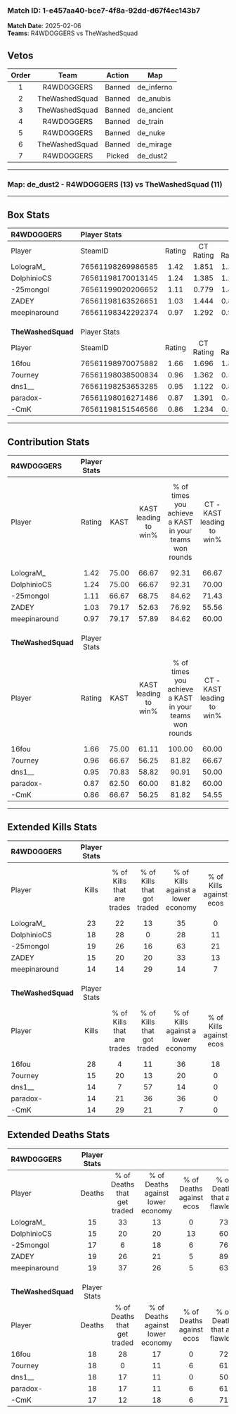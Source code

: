 ### Match ID: 1-e457aa40-bce7-4f8a-92dd-d67f4ec143b7  
**Match Date**: 2025-02-06  
**Teams**: R4WDOGGERS vs TheWashedSquad  

## Vetos  

| Order | Team | Action | Map |
| :---: | :--: | :----: | --- |
| 1 | R4WDOGGERS | Banned | de_inferno |
| 2 | TheWashedSquad | Banned | de_anubis |
| 3 | TheWashedSquad | Banned | de_ancient |
| 4 | R4WDOGGERS | Banned | de_train |
| 5 | R4WDOGGERS | Banned | de_nuke |
| 6 | TheWashedSquad | Banned | de_mirage |
| 7 | R4WDOGGERS | Picked | de_dust2 |

---  

### **Map**: de_dust2 - R4WDOGGERS (13) vs TheWashedSquad (11)  
---  

## Box Stats  

| **R4WDOGGERS**     | Player Stats      |        |           |          |       |       |       |         |        |      |     |
| :- | :- | :-: | :-: | :-: | :-: | :-: | :-: | :-: | :-: | :-: | :-: |
| Player             | SteamID           | Rating | CT Rating | T Rating | KAST  |  ADR  | Kills | Assists | Deaths | K/D  | HS% |
| LolograM_          | 76561198269986585 |  1.42  |   1.851   |  1.221   | 75.00 | 93.3  |  23   |    5    |   15   | 1.53 | 73  |
| DolphinioCS        | 76561198170013145 |  1.24  |   1.385   |  1.230   | 75.00 | 92.3  |  18   |    5    |   15   | 1.20 | 50  |
| -25mongol          | 76561199020206652 |  1.11  |   0.779   |  1.480   | 66.67 | 70.5  |  19   |    6    |   17   | 1.12 | 31  |
| ZADEY              | 76561198163526651 |  1.03  |   1.444   |  0.839   | 79.17 | 77.1  |  15   |    6    |   19   | 0.79 | 46  |
| meepinaround       | 76561198342292374 |  0.97  |   1.292   |  0.965   | 79.17 | 69.5  |  14   |    7    |   19   | 0.74 | 42  |
|                    |                   |        |           |          |       |       |       |         |        |      |     |
|                    |                   |        |           |          |       |       |       |         |        |      |     |
|                    |                   |        |           |          |       |       |       |         |        |      |     |
| **TheWashedSquad** | Player Stats      |        |           |          |       |       |       |         |        |      |     |
| Player             | SteamID           | Rating | CT Rating | T Rating | KAST  |  ADR  | Kills | Assists | Deaths | K/D  | HS% |
| 16fou              | 76561198970075882 |  1.66  |   1.696   |  1.851   | 75.00 | 128.6 |  28   |    8    |   18   | 1.56 | 28  |
| 7ourney            | 76561198038500834 |  0.96  |   1.362   |  0.558   | 66.67 | 74.5  |  15   |    8    |   18   | 0.83 | 60  |
| dns1__             | 76561198253653285 |  0.95  |   1.122   |  0.864   | 70.83 | 74.8  |  14   |    6    |   18   | 0.78 | 71  |
| paradox-           | 76561198016271486 |  0.87  |   1.391   |  0.438   | 62.50 | 72.4  |  14   |    4    |   18   | 0.78 | 71  |
| -CmK               | 76561198151546566 |  0.86  |   1.234   |  0.571   | 66.67 | 52.2  |  14   |    4    |   17   | 0.82 | 64  |
---  

## Contribution Stats  

| **R4WDOGGERS**     | Player Stats |       |                      |                                                        |                           |                                                             |                          |                                                            |
| :- | :-: | :-: | :-: | :-: | :-: | :-: | :-: | :-: |
| Player             |    Rating    | KAST  | KAST leading to win% | % of times you achieve a KAST in your teams won rounds | CT - KAST leading to win% | CT - % of times you achieve a KAST in your teams won rounds | T - KAST leading to win% | T - % of times you achieve a KAST in your teams won rounds |
| LolograM_          |     1.42     | 75.00 |        66.67         |                         92.31                          |           66.67           |                            85.71                            |          66.67           |                           100.00                           |
| DolphinioCS        |     1.24     | 75.00 |        66.67         |                         92.31                          |           70.00           |                           100.00                            |          62.50           |                           83.33                            |
| -25mongol          |     1.11     | 66.67 |        68.75         |                         84.62                          |           71.43           |                            71.43                            |          66.67           |                           100.00                           |
| ZADEY              |     1.03     | 79.17 |        52.63         |                         76.92                          |           55.56           |                            71.43                            |          50.00           |                           83.33                            |
| meepinaround       |     0.97     | 79.17 |        57.89         |                         84.62                          |           60.00           |                            85.71                            |          55.56           |                           83.33                            |
|                    |              |       |                      |                                                        |                           |                                                             |                          |                                                            |
|                    |              |       |                      |                                                        |                           |                                                             |                          |                                                            |
|                    |              |       |                      |                                                        |                           |                                                             |                          |                                                            |
| **TheWashedSquad** | Player Stats |       |                      |                                                        |                           |                                                             |                          |                                                            |
| Player             |    Rating    | KAST  | KAST leading to win% | % of times you achieve a KAST in your teams won rounds | CT - KAST leading to win% | CT - % of times you achieve a KAST in your teams won rounds | T - KAST leading to win% | T - % of times you achieve a KAST in your teams won rounds |
| 16fou              |     1.66     | 75.00 |        61.11         |                         100.00                         |           60.00           |                           100.00                            |          62.50           |                           100.00                           |
| 7ourney            |     0.96     | 66.67 |        56.25         |                         81.82                          |           66.67           |                           100.00                            |          42.86           |                           60.00                            |
| dns1__             |     0.95     | 70.83 |        58.82         |                         90.91                          |           50.00           |                            83.33                            |          71.43           |                           100.00                           |
| paradox-           |     0.87     | 62.50 |        60.00         |                         81.82                          |           60.00           |                           100.00                            |          60.00           |                           60.00                            |
| -CmK               |     0.86     | 66.67 |        56.25         |                         81.82                          |           54.55           |                           100.00                            |          60.00           |                           60.00                            |
---  

## Extended Kills Stats  

| **R4WDOGGERS**     | Player Stats |                            |                            |                                    |                         |                              |                                 |                                       |                    |           |
| :- | :-: | :-: | :-: | :-: | :-: | :-: | :-: | :-: | :-: | :-: |
| Player             |    Kills     | % of Kills that are trades | % of Kills that got traded | % of Kills against a lower economy | % of Kills against ecos | % of Kills that are flawless | % of Kills that are close duels | % of Kills that are assisted by flash | Pistol Round Kills | AWP Kills |
| LolograM_          |      23      |             22             |             13             |                 35                 |            0            |              57              |                9                |                   0                   |         2          |     0     |
| DolphinioCS        |      18      |             28             |             0              |                 28                 |           11            |              61              |                6                |                  11                   |         3          |     0     |
| -25mongol          |      19      |             26             |             16             |                 63                 |           21            |              68              |               11                |                   0                   |         0          |     1     |
| ZADEY              |      15      |             20             |             20             |                 33                 |           13            |              60              |               13                |                   0                   |         1          |     6     |
| meepinaround       |      14      |             14             |             29             |                 14                 |            7            |              57              |               14                |                   0                   |         1          |     0     |
|                    |              |                            |                            |                                    |                         |                              |                                 |                                       |                    |           |
|                    |              |                            |                            |                                    |                         |                              |                                 |                                       |                    |           |
|                    |              |                            |                            |                                    |                         |                              |                                 |                                       |                    |           |
| **TheWashedSquad** | Player Stats |                            |                            |                                    |                         |                              |                                 |                                       |                    |           |
| Player             |    Kills     | % of Kills that are trades | % of Kills that got traded | % of Kills against a lower economy | % of Kills against ecos | % of Kills that are flawless | % of Kills that are close duels | % of Kills that are assisted by flash | Pistol Round Kills | AWP Kills |
| 16fou              |      28      |             4              |             11             |                 36                 |           18            |              82              |                4                |                   0                   |         0          |    18     |
| 7ourney            |      15      |             20             |             13             |                 20                 |            0            |              80              |                7                |                   0                   |         0          |     0     |
| dns1__             |      14      |             7              |             57             |                 14                 |            0            |              71              |               14                |                  14                   |         3          |     0     |
| paradox-           |      14      |             21             |             36             |                 36                 |            0            |              71              |                7                |                   7                   |         1          |     0     |
| -CmK               |      14      |             29             |             21             |                 7                  |            0            |              50              |                0                |                   0                   |         5          |     3     |
## Extended Deaths Stats  

| **R4WDOGGERS**     | Player Stats |                             |                                   |                          |                               |                            |                           |               |
| :- | :-: | :-: | :-: | :-: | :-: | :-: | :-: | :-: |
| Player             |    Deaths    | % of Deaths that get traded | % of Deaths against lower economy | % of Deaths against ecos | % of Deaths that are flawless | % of Deaths that are close | % of Deaths while blinded | Deaths to AWP |
| LolograM_          |      15      |             33              |                13                 |            0             |              73               |             13             |            13             |       2       |
| DolphinioCS        |      15      |             20              |                20                 |            13            |              60               |             13             |             7             |       4       |
| -25mongol          |      17      |              6              |                18                 |            6             |              76               |             0              |             0             |       6       |
| ZADEY              |      19      |             26              |                21                 |            5             |              89               |             0              |             0             |       3       |
| meepinaround       |      19      |             37              |                26                 |            5             |              63               |             5              |             0             |       6       |
|                    |              |                             |                                   |                          |                               |                            |                           |               |
|                    |              |                             |                                   |                          |                               |                            |                           |               |
|                    |              |                             |                                   |                          |                               |                            |                           |               |
| **TheWashedSquad** | Player Stats |                             |                                   |                          |                               |                            |                           |               |
| Player             |    Deaths    | % of Deaths that get traded | % of Deaths against lower economy | % of Deaths against ecos | % of Deaths that are flawless | % of Deaths that are close | % of Deaths while blinded | Deaths to AWP |
| 16fou              |      18      |             28              |                17                 |            0             |              72               |             11             |             0             |       1       |
| 7ourney            |      18      |              0              |                11                 |            6             |              61               |             11             |             6             |       0       |
| dns1__             |      18      |             17              |                11                 |            0             |              50               |             17             |             6             |       2       |
| paradox-           |      18      |             17              |                11                 |            6             |              61               |             6              |             0             |       3       |
| -CmK               |      17      |             12              |                18                 |            6             |              71               |             6              |             0             |       1       |
